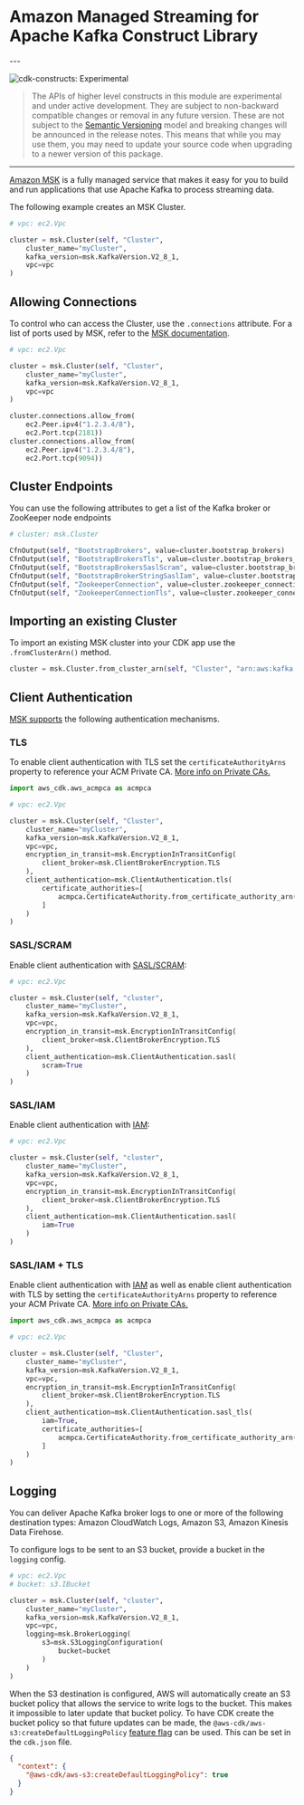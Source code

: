 # Amazon Managed Streaming for Apache Kafka Construct Library

<!--BEGIN STABILITY BANNER-->---


![cdk-constructs: Experimental](https://img.shields.io/badge/cdk--constructs-experimental-important.svg?style=for-the-badge)

> The APIs of higher level constructs in this module are experimental and under active development.
> They are subject to non-backward compatible changes or removal in any future version. These are
> not subject to the [Semantic Versioning](https://semver.org/) model and breaking changes will be
> announced in the release notes. This means that while you may use them, you may need to update
> your source code when upgrading to a newer version of this package.

---
<!--END STABILITY BANNER-->

[Amazon MSK](https://aws.amazon.com/msk/) is a fully managed service that makes it easy for you to build and run applications that use Apache Kafka to process streaming data.

The following example creates an MSK Cluster.

```python
# vpc: ec2.Vpc

cluster = msk.Cluster(self, "Cluster",
    cluster_name="myCluster",
    kafka_version=msk.KafkaVersion.V2_8_1,
    vpc=vpc
)
```

## Allowing Connections

To control who can access the Cluster, use the `.connections` attribute. For a list of ports used by MSK, refer to the [MSK documentation](https://docs.aws.amazon.com/msk/latest/developerguide/client-access.html#port-info).

```python
# vpc: ec2.Vpc

cluster = msk.Cluster(self, "Cluster",
    cluster_name="myCluster",
    kafka_version=msk.KafkaVersion.V2_8_1,
    vpc=vpc
)

cluster.connections.allow_from(
    ec2.Peer.ipv4("1.2.3.4/8"),
    ec2.Port.tcp(2181))
cluster.connections.allow_from(
    ec2.Peer.ipv4("1.2.3.4/8"),
    ec2.Port.tcp(9094))
```

## Cluster Endpoints

You can use the following attributes to get a list of the Kafka broker or ZooKeeper node endpoints

```python
# cluster: msk.Cluster

CfnOutput(self, "BootstrapBrokers", value=cluster.bootstrap_brokers)
CfnOutput(self, "BootstrapBrokersTls", value=cluster.bootstrap_brokers_tls)
CfnOutput(self, "BootstrapBrokersSaslScram", value=cluster.bootstrap_brokers_sasl_scram)
CfnOutput(self, "BootstrapBrokerStringSaslIam", value=cluster.bootstrap_brokers_sasl_iam)
CfnOutput(self, "ZookeeperConnection", value=cluster.zookeeper_connection_string)
CfnOutput(self, "ZookeeperConnectionTls", value=cluster.zookeeper_connection_string_tls)
```

## Importing an existing Cluster

To import an existing MSK cluster into your CDK app use the `.fromClusterArn()` method.

```python
cluster = msk.Cluster.from_cluster_arn(self, "Cluster", "arn:aws:kafka:us-west-2:1234567890:cluster/a-cluster/11111111-1111-1111-1111-111111111111-1")
```

## Client Authentication

[MSK supports](https://docs.aws.amazon.com/msk/latest/developerguide/kafka_apis_iam.html) the following authentication mechanisms.

### TLS

To enable client authentication with TLS set the `certificateAuthorityArns` property to reference your ACM Private CA. [More info on Private CAs.](https://docs.aws.amazon.com/msk/latest/developerguide/msk-authentication.html)

```python
import aws_cdk.aws_acmpca as acmpca

# vpc: ec2.Vpc

cluster = msk.Cluster(self, "Cluster",
    cluster_name="myCluster",
    kafka_version=msk.KafkaVersion.V2_8_1,
    vpc=vpc,
    encryption_in_transit=msk.EncryptionInTransitConfig(
        client_broker=msk.ClientBrokerEncryption.TLS
    ),
    client_authentication=msk.ClientAuthentication.tls(
        certificate_authorities=[
            acmpca.CertificateAuthority.from_certificate_authority_arn(self, "CertificateAuthority", "arn:aws:acm-pca:us-west-2:1234567890:certificate-authority/11111111-1111-1111-1111-111111111111")
        ]
    )
)
```

### SASL/SCRAM

Enable client authentication with [SASL/SCRAM](https://docs.aws.amazon.com/msk/latest/developerguide/msk-password.html):

```python
# vpc: ec2.Vpc

cluster = msk.Cluster(self, "cluster",
    cluster_name="myCluster",
    kafka_version=msk.KafkaVersion.V2_8_1,
    vpc=vpc,
    encryption_in_transit=msk.EncryptionInTransitConfig(
        client_broker=msk.ClientBrokerEncryption.TLS
    ),
    client_authentication=msk.ClientAuthentication.sasl(
        scram=True
    )
)
```

### SASL/IAM

Enable client authentication with [IAM](https://docs.aws.amazon.com/msk/latest/developerguide/iam-access-control.html):

```python
# vpc: ec2.Vpc

cluster = msk.Cluster(self, "cluster",
    cluster_name="myCluster",
    kafka_version=msk.KafkaVersion.V2_8_1,
    vpc=vpc,
    encryption_in_transit=msk.EncryptionInTransitConfig(
        client_broker=msk.ClientBrokerEncryption.TLS
    ),
    client_authentication=msk.ClientAuthentication.sasl(
        iam=True
    )
)
```

### SASL/IAM + TLS

Enable client authentication with [IAM](https://docs.aws.amazon.com/msk/latest/developerguide/iam-access-control.html)
as well as enable client authentication with TLS by setting the `certificateAuthorityArns` property to reference your ACM Private CA. [More info on Private CAs.](https://docs.aws.amazon.com/msk/latest/developerguide/msk-authentication.html)

```python
import aws_cdk.aws_acmpca as acmpca

# vpc: ec2.Vpc

cluster = msk.Cluster(self, "Cluster",
    cluster_name="myCluster",
    kafka_version=msk.KafkaVersion.V2_8_1,
    vpc=vpc,
    encryption_in_transit=msk.EncryptionInTransitConfig(
        client_broker=msk.ClientBrokerEncryption.TLS
    ),
    client_authentication=msk.ClientAuthentication.sasl_tls(
        iam=True,
        certificate_authorities=[
            acmpca.CertificateAuthority.from_certificate_authority_arn(self, "CertificateAuthority", "arn:aws:acm-pca:us-west-2:1234567890:certificate-authority/11111111-1111-1111-1111-111111111111")
        ]
    )
)
```

## Logging

You can deliver Apache Kafka broker logs to one or more of the following destination types:
Amazon CloudWatch Logs, Amazon S3, Amazon Kinesis Data Firehose.

To configure logs to be sent to an S3 bucket, provide a bucket in the `logging` config.

```python
# vpc: ec2.Vpc
# bucket: s3.IBucket

cluster = msk.Cluster(self, "cluster",
    cluster_name="myCluster",
    kafka_version=msk.KafkaVersion.V2_8_1,
    vpc=vpc,
    logging=msk.BrokerLogging(
        s3=msk.S3LoggingConfiguration(
            bucket=bucket
        )
    )
)
```

When the S3 destination is configured, AWS will automatically create an S3 bucket policy
that allows the service to write logs to the bucket. This makes it impossible to later update
that bucket policy. To have CDK create the bucket policy so that future updates can be made,
the `@aws-cdk/aws-s3:createDefaultLoggingPolicy` [feature flag](https://docs.aws.amazon.com/cdk/v2/guide/featureflags.html) can be used. This can be set
in the `cdk.json` file.

```json
{
  "context": {
    "@aws-cdk/aws-s3:createDefaultLoggingPolicy": true
  }
}
```

